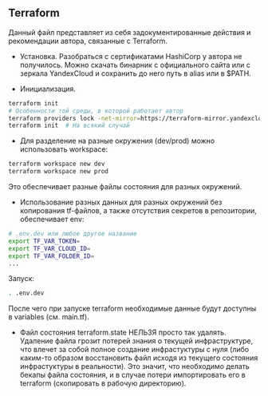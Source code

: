 ## Terraform
Данный файл представляет из себя задокументированные действия и рекомендации автора, связанные с Terraform.

- Установка. Разобраться с сертификатами HashiCorp у автора не получилось. Можно скачать бинарник с официального сайта или с зеркала YandexCloud и сохранить до него путь в alias или в $PATH.

- Инициализация.
```bash
terraform init
# Особенности той среды, в которой работает автор
terraform providers lock -net-mirror=https://terraform-mirror.yandexcloud.net -platform=linux_amd64 yandex-cloud/yandex
terraform init  # На всякий случай 
```

- Для разделение на разные окружения (dev/prod) можно использовать workspace:
```bash
terraform workspace new dev
terraform workspace new prod
```
Это обеспечивает разные файлы состояния для разных окружений.

- Использование разных данных для разных окружений без копирования tf-файлов, а также отсутствия секретов в репозитории, обеспечивает env:
```bash
# .env.dev или любое другое название
export TF_VAR_TOKEN=
export TF_VAR_CLOUD_ID=
export TF_VAR_FOLDER_ID=
...
```
Запуск:
```bash
. .env.dev
```
После чего при запуске terraform необходимые данные будут доступны в variables (см. main.tf).

- Файл состояния terraform.state НЕЛЬЗЯ просто так удалять. Удаление файла грозит потерей знания о текущей инфраструктуре, что влечет за собой полное создание инфрастуктуры с нуля (либо каким-то образом восстановить файл исходя из текущего состояния инфрастуктуры в реальности). Это значит, что необходимо делать бекапы файла состояния, и в случае потери импортировать его в terraform (скопировать в рабочую директорию).
